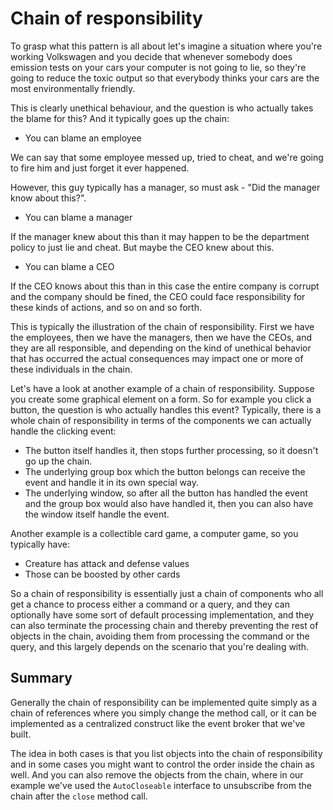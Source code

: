 # Chain of responsibility

To grasp what this pattern is all about let's imagine a situation where you're working Volkswagen and you decide that whenever somebody does emission tests on your cars your computer is not going to lie, so they're going to reduce the toxic output so that everybody thinks your cars are the most environmentally friendly.

This is clearly unethical behaviour, and the question is who actually takes the blame for this? And it typically goes up the chain:

- You can blame an employee

We can say that some employee messed up, tried to cheat, and we're going to fire him and just forget it ever happened.

However, this guy typically has a manager, so must ask - "Did the manager know about this?".

- You can blame a manager

If the manager knew about this than it may happen to be the department policy to just lie and cheat. But maybe the CEO knew about this.

- You can blame a CEO

If the CEO knows about this than in this case the entire company is corrupt and the company should be fined, the CEO could face responsibility for these kinds of actions, and so on and so forth.

This is typically the illustration of the chain of responsibility. First we have the employees, then we have the managers, then we have the CEOs, and they are all responsible, and depending on the kind of unethical behavior that has occurred the actual consequences may impact one or more of these individuals in the chain.

Let's have a look at another example of a chain of responsibility. Suppose you create some graphical element on a form. So for example you click a button, the question is who actually handles this event? Typically, there is a whole chain of responsibility in terms of the components we can actually handle the clicking event:

- The button itself handles it, then stops further processing, so it doesn't go up the chain.
- The underlying group box which the button belongs can receive the event and handle it in its own special way.
- The underlying window, so after all the button has handled the event and the group box would also have handled it, then you can also have the window itself handle the event.

Another example is a collectible card game, a computer game, so you typically have:

- Creature has attack and defense values 
- Those can be boosted by other cards

So a chain of responsibility is essentially just a chain of components who all get a chance to process either a command or a query, and they can optionally have some sort of default processing implementation, and they can also terminate the processing chain and thereby preventing the rest of objects in the chain, avoiding them from processing the command or the query, and this largely depends on the scenario that you're dealing with.

## Summary

Generally the chain of responsibility can be implemented quite simply as a chain of references where you simply change the method call, or it can be implemented as a centralized construct like the event broker that we've built.

The idea in both cases is that you list objects into the chain of responsibility and in some cases you might want to control the order inside the chain as well. And you can also remove the objects from the chain, where in our example we've used the `AutoCloseable` interface to unsubscribe from the chain after the `close` method call.